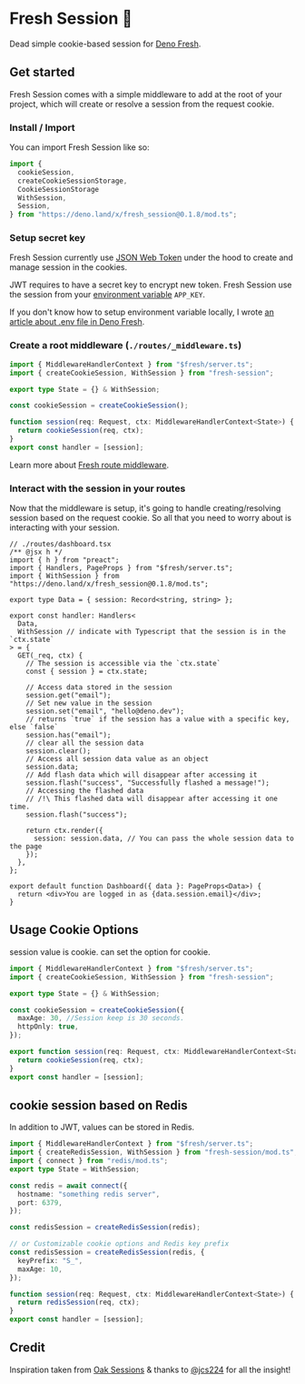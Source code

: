 # Fresh Session 🍋

Dead simple cookie-based session for [Deno Fresh](https://fresh.deno.dev).

## Get started

Fresh Session comes with a simple middleware to add at the root of your project,
which will create or resolve a session from the request cookie.

### Install / Import

You can import Fresh Session like so:

```ts
import {
  cookieSession,
  createCookieSessionStorage,
  CookieSessionStorage
  WithSession,
  Session,
} from "https://deno.land/x/fresh_session@0.1.8/mod.ts";
```

### Setup secret key

Fresh Session currently use [JSON Web Token](https://jwt.io/) under the hood to
create and manage session in the cookies.

JWT requires to have a secret key to encrypt new token. Fresh Session use the
session from your [environment variable](https://deno.land/std/dotenv/load.ts)
`APP_KEY`.

If you don't know how to setup environment variable locally, I wrote
[an article about .env file in Deno Fresh](https://xstevenyung.com/blog/read-.env-file-in-deno-fresh).

### Create a root middleware (`./routes/_middleware.ts`)

```ts
import { MiddlewareHandlerContext } from "$fresh/server.ts";
import { createCookieSession, WithSession } from "fresh-session";

export type State = {} & WithSession;

const cookieSession = createCookieSession();

function session(req: Request, ctx: MiddlewareHandlerContext<State>) {
  return cookieSession(req, ctx);
}
export const handler = [session];
```

Learn more about
[Fresh route middleware](https://fresh.deno.dev/docs/concepts/middleware).

### Interact with the session in your routes

Now that the middleware is setup, it's going to handle creating/resolving
session based on the request cookie. So all that you need to worry about is
interacting with your session.

```tsx
// ./routes/dashboard.tsx
/** @jsx h */
import { h } from "preact";
import { Handlers, PageProps } from "$fresh/server.ts";
import { WithSession } from "https://deno.land/x/fresh_session@0.1.8/mod.ts";

export type Data = { session: Record<string, string> };

export const handler: Handlers<
  Data,
  WithSession // indicate with Typescript that the session is in the `ctx.state`
> = {
  GET(_req, ctx) {
    // The session is accessible via the `ctx.state`
    const { session } = ctx.state;

    // Access data stored in the session
    session.get("email");
    // Set new value in the session
    session.set("email", "hello@deno.dev");
    // returns `true` if the session has a value with a specific key, else `false`
    session.has("email");
    // clear all the session data
    session.clear();
    // Access all session data value as an object
    session.data;
    // Add flash data which will disappear after accessing it
    session.flash("success", "Successfully flashed a message!");
    // Accessing the flashed data
    // /!\ This flashed data will disappear after accessing it one time.
    session.flash("success");

    return ctx.render({
      session: session.data, // You can pass the whole session data to the page
    });
  },
};

export default function Dashboard({ data }: PageProps<Data>) {
  return <div>You are logged in as {data.session.email}</div>;
}
```

## Usage Cookie Options

session value is cookie. can set the option for cookie.

```ts
import { MiddlewareHandlerContext } from "$fresh/server.ts";
import { createCookieSession, WithSession } from "fresh-session";

export type State = {} & WithSession;

const cookieSession = createCookieSession({
  maxAge: 30, //Session keep is 30 seconds.
  httpOnly: true,
});

export function session(req: Request, ctx: MiddlewareHandlerContext<State>) {
  return cookieSession(req, ctx);
}
export const handler = [session];
```

## cookie session based on Redis

In addition to JWT, values can be stored in Redis.

```ts
import { MiddlewareHandlerContext } from "$fresh/server.ts";
import { createRedisSession, WithSession } from "fresh-session/mod.ts";
import { connect } from "redis/mod.ts";
export type State = WithSession;

const redis = await connect({
  hostname: "something redis server",
  port: 6379,
});

const redisSession = createRedisSession(redis);

// or Customizable cookie options and Redis key prefix
const redisSession = createRedisSession(redis, {
  keyPrefix: "S_",
  maxAge: 10,
});

function session(req: Request, ctx: MiddlewareHandlerContext<State>) {
  return redisSession(req, ctx);
}
export const handler = [session];
```

## Credit

Inspiration taken from [Oak Sessions](https://github.com/jcs224/oak_sessions) &
thanks to [@jcs224](https://github.com/jcs224) for all the insight!
